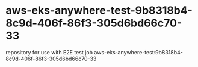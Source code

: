 # aws-eks-anywhere-test-9b8318b4-8c9d-406f-86f3-305d6bd66c70-33
repository for use with E2E test job aws-eks-anywhere-test:9b8318b4-8c9d-406f-86f3-305d6bd66c70-33
